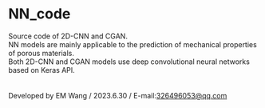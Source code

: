 # NN_code
Source code of 2D-CNN and CGAN.<br>
NN models are mainly applicable to the prediction of mechanical properties of porous materials.<br>
Both 2D-CNN and CGAN models use deep convolutional neural networks based on Keras API.<br>
<br>
<br>
Developed by EM Wang / 2023.6.30 / E-mail:326496053@qq.com
